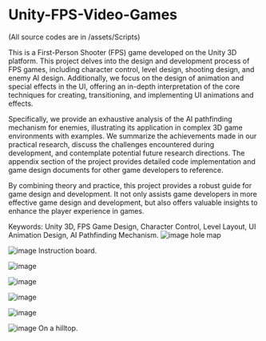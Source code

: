 # Unity-FPS-Video-Games

(All source codes are in /assets/Scripts)

This is a First-Person Shooter (FPS) game developed on the Unity 3D platform. This project delves into the design and development process of FPS games, including character control, level design, shooting design, and enemy AI design. Additionally, we focus on the design of animation and special effects in the UI, offering an in-depth interpretation of the core techniques for creating, transitioning, and implementing UI animations and effects.

Specifically, we provide an exhaustive analysis of the AI pathfinding mechanism for enemies, illustrating its application in complex 3D game environments with examples. We summarize the achievements made in our practical research, discuss the challenges encountered during development, and contemplate potential future research directions. The appendix section of the project provides detailed code implementation and game design documents for other game developers to reference.

By combining theory and practice, this project provides a robust guide for game design and development. It not only assists game developers in more effective game design and development, but also offers valuable insights to enhance the player experience in games.

Keywords: Unity 3D, FPS Game Design, Character Control, Level Layout, UI Animation Design, AI Pathfinding Mechanism.
![image](https://github.com/HCID274/Unity-FPS-Video-Games/assets/62495428/7ebd5d50-fe6b-4abf-81ed-b3ed182da1e7)
hole map

![image](https://github.com/HCID274/Unity-FPS-Video-Games/assets/62495428/30fb0c04-e1f2-4a32-a5a1-756b441705ad)
Instruction board.

![image](https://github.com/HCID274/Unity-FPS-Video-Games/assets/62495428/698fcf1f-0946-4f25-8826-4e2aa0251c92)

![image](https://github.com/HCID274/Unity-FPS-Video-Games/assets/62495428/d40bc99d-c44d-4c06-a573-a8977f955e4f)

![image](https://github.com/HCID274/Unity-FPS-Video-Games/assets/62495428/e5fad48b-b8b9-4c08-bc02-1ddb8ee8022f)

![image](https://github.com/HCID274/Unity-FPS-Video-Games/assets/62495428/a81f9539-da59-4984-a186-a159b865d934)

![image](https://github.com/HCID274/Unity-FPS-Video-Games/assets/62495428/8ae82fa5-b719-49b8-a3c6-1681e1bb9174)
On a hilltop.
